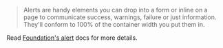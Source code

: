> Alerts are handy elements you can drop into a form or inline on a page to communicate success, warnings, failure or just information. They'll conform to 100% of the container width you put them in.

Read [Foundation's alert](http://foundation.zurb.com/docs/components/alert_boxes.html) docs for more details.

